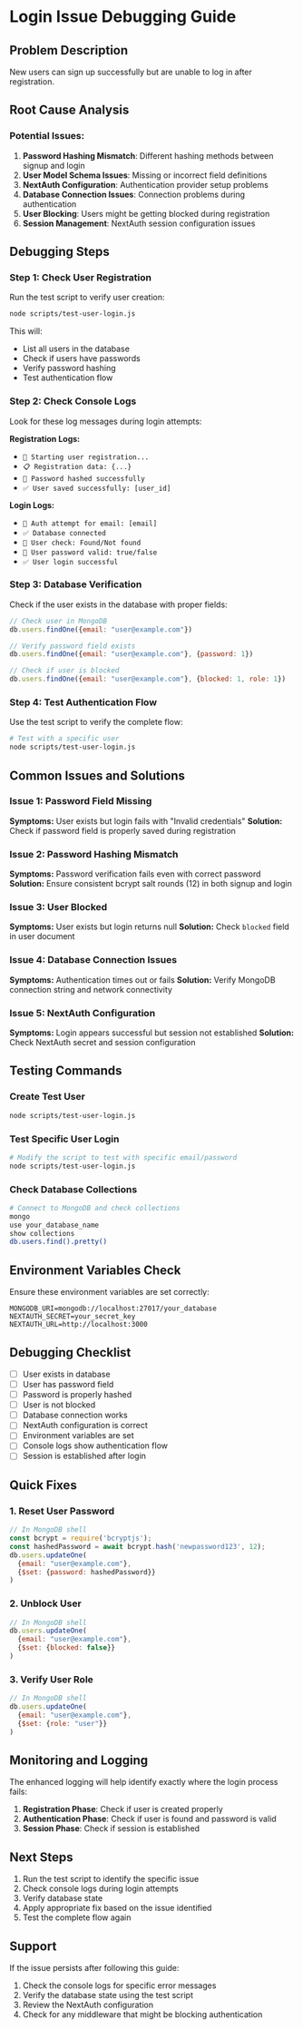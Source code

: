 # Login Issue Debugging Guide

## Problem Description
New users can sign up successfully but are unable to log in after registration.

## Root Cause Analysis

### Potential Issues:

1. **Password Hashing Mismatch**: Different hashing methods between signup and login
2. **User Model Schema Issues**: Missing or incorrect field definitions
3. **NextAuth Configuration**: Authentication provider setup problems
4. **Database Connection Issues**: Connection problems during authentication
5. **User Blocking**: Users might be getting blocked during registration
6. **Session Management**: NextAuth session configuration issues

## Debugging Steps

### Step 1: Check User Registration
Run the test script to verify user creation:
```bash
node scripts/test-user-login.js
```

This will:
- List all users in the database
- Check if users have passwords
- Verify password hashing
- Test authentication flow

### Step 2: Check Console Logs
Look for these log messages during login attempts:

**Registration Logs:**
- `📝 Starting user registration...`
- `📋 Registration data: {...}`
- `🔐 Password hashed successfully`
- `✅ User saved successfully: [user_id]`

**Login Logs:**
- `🔐 Auth attempt for email: [email]`
- `✅ Database connected`
- `👤 User check: Found/Not found`
- `🔑 User password valid: true/false`
- `✅ User login successful`

### Step 3: Database Verification
Check if the user exists in the database with proper fields:

```javascript
// Check user in MongoDB
db.users.findOne({email: "user@example.com"})

// Verify password field exists
db.users.findOne({email: "user@example.com"}, {password: 1})

// Check if user is blocked
db.users.findOne({email: "user@example.com"}, {blocked: 1, role: 1})
```

### Step 4: Test Authentication Flow
Use the test script to verify the complete flow:

```bash
# Test with a specific user
node scripts/test-user-login.js
```

## Common Issues and Solutions

### Issue 1: Password Field Missing
**Symptoms:** User exists but login fails with "Invalid credentials"
**Solution:** Check if password field is properly saved during registration

### Issue 2: Password Hashing Mismatch
**Symptoms:** Password verification fails even with correct password
**Solution:** Ensure consistent bcrypt salt rounds (12) in both signup and login

### Issue 3: User Blocked
**Symptoms:** User exists but login returns null
**Solution:** Check `blocked` field in user document

### Issue 4: Database Connection Issues
**Symptoms:** Authentication times out or fails
**Solution:** Verify MongoDB connection string and network connectivity

### Issue 5: NextAuth Configuration
**Symptoms:** Login appears successful but session not established
**Solution:** Check NextAuth secret and session configuration

## Testing Commands

### Create Test User
```bash
node scripts/test-user-login.js
```

### Test Specific User Login
```bash
# Modify the script to test with specific email/password
node scripts/test-user-login.js
```

### Check Database Collections
```bash
# Connect to MongoDB and check collections
mongo
use your_database_name
show collections
db.users.find().pretty()
```

## Environment Variables Check

Ensure these environment variables are set correctly:

```env
MONGODB_URI=mongodb://localhost:27017/your_database
NEXTAUTH_SECRET=your_secret_key
NEXTAUTH_URL=http://localhost:3000
```

## Debugging Checklist

- [ ] User exists in database
- [ ] User has password field
- [ ] Password is properly hashed
- [ ] User is not blocked
- [ ] Database connection works
- [ ] NextAuth configuration is correct
- [ ] Environment variables are set
- [ ] Console logs show authentication flow
- [ ] Session is established after login

## Quick Fixes

### 1. Reset User Password
```javascript
// In MongoDB shell
const bcrypt = require('bcryptjs');
const hashedPassword = await bcrypt.hash('newpassword123', 12);
db.users.updateOne(
  {email: "user@example.com"},
  {$set: {password: hashedPassword}}
)
```

### 2. Unblock User
```javascript
// In MongoDB shell
db.users.updateOne(
  {email: "user@example.com"},
  {$set: {blocked: false}}
)
```

### 3. Verify User Role
```javascript
// In MongoDB shell
db.users.updateOne(
  {email: "user@example.com"},
  {$set: {role: "user"}}
)
```

## Monitoring and Logging

The enhanced logging will help identify exactly where the login process fails:

1. **Registration Phase**: Check if user is created properly
2. **Authentication Phase**: Check if user is found and password is valid
3. **Session Phase**: Check if session is established

## Next Steps

1. Run the test script to identify the specific issue
2. Check console logs during login attempts
3. Verify database state
4. Apply appropriate fix based on the issue identified
5. Test the complete flow again

## Support

If the issue persists after following this guide:
1. Check the console logs for specific error messages
2. Verify the database state using the test script
3. Review the NextAuth configuration
4. Check for any middleware that might be blocking authentication
